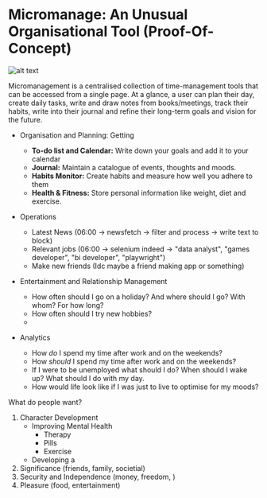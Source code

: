 # Micromanage: An Unusual Organisational Tool (Proof-Of-Concept)

![alt text](https://github.com/waterbuffalo13/Waterbuffalo-Micromanagement/blob/master/screenshot-gif.gif)

Micromanagement is a centralised collection of time-management tools that can be accessed from a single page. At a glance, a user can plan their day, create daily tasks, write and draw notes from books/meetings, track their habits, write into their journal and refine their long-term goals and vision for the future. 

  * Organisation and Planning: Getting 
    *  **To-do list and Calendar:** Write down your goals and add it to your calendar
    *  **Journal:** Maintain a catalogue of events, thoughts and moods.
    *  **Habits Monitor:** Create habits and measure how well you adhere to them
    *  **Health & Fitness:** Store personal information like weight, diet and exercise. 
    
  * Operations
    *  Latest News (06:00 -> newsfetch -> filter and process -> write text to block)
    *  Relevant jobs (06:00 -> selenium indeed -> "data analyst", "games developer", "bi developer", "playwright")
    *  Make new friends (Idc maybe a friend making app or something) 
  
  * Entertainment and Relationship Management
    *  How often should I go on a holiday? And where should I go? With whom? For how long?
    *  How often should I try new hobbies?
    *  

  * Analytics
    * How *do* I spend my time after work and on the weekends?
    * How *should* I spend my time after work and on the weekends? 
    * If I were to be unemployed what should I do? When should I wake up? What should I do with my day.
    * How would life look like if I was just to live to optimise for my moods?

What do people want?
1. Character Development
   * Improving Mental Health
      * Therapy 
      * Pills
      * Exercise
   * Developing a 
3. Significance (friends, family, societial)
4. Security and Independence (money, freedom, )
5. Pleasure (food, entertainment)
